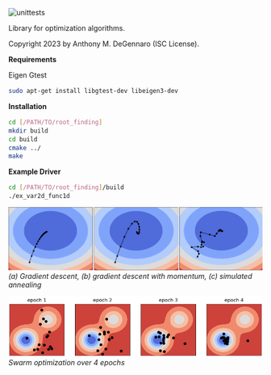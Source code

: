![unittests](https://github.com/adegenna/optimizer/actions/workflows/unit_tests.yml/badge.svg)

Library for optimization algorithms.

Copyright 2023 by Anthony M. DeGennaro (ISC License).

**Requirements**

Eigen
Gtest
```sh
sudo apt-get install libgtest-dev libeigen3-dev
```

**Installation**

```sh
cd [/PATH/TO/root_finding]
mkdir build
cd build
cmake ../
make
```

**Example Driver**

```sh
cd [/PATH/TO/root_finding]/build
./ex_var2d_func1d
```

![](https://github.com/adegenna/optimizer/blob/master/figs/optimizer.png)
*(a) Gradient descent, (b) gradient descent with momentum, (c) simulated annealing*

![](https://github.com/adegenna/optimizer/blob/master/figs/swarm.png)
*Swarm optimization over 4 epochs*